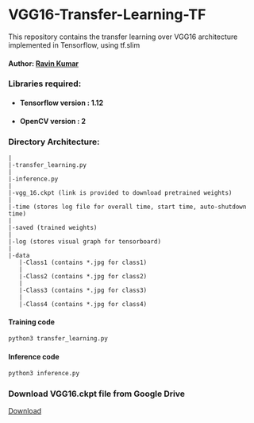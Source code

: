 # VGG16-Transfer-Learning-TF
This repository contains the transfer learning over VGG16 architecture implemented in Tensorflow, using tf.slim

####  Author: [Ravin Kumar](https://mr-ravin.github.io)
### Libraries required:
- #### Tensorflow version : 1.12
- #### OpenCV version : 2

### Directory Architecture:
```
|
|-transfer_learning.py 
|
|-inference.py 
|
|-vgg_16.ckpt (link is provided to download pretrained weights)
|
|-time (stores log file for overall time, start time, auto-shutdown time)
|
|-saved (trained weights)
|
|-log (stores visual graph for tensorboard)
|
|-data
   |-Class1 (contains *.jpg for class1)
   |
   |-Class2 (contains *.jpg for class2)
   |
   |-Class3 (contains *.jpg for class3)
   |
   |-Class4 (contains *.jpg for class4)
```

#### Training code
```python
python3 transfer_learning.py
```

#### Inference code
```python
python3 inference.py
```

### Download VGG16.ckpt file from Google Drive
[Download](https://drive.google.com/file/d/1M8YIeVplrx1fuPBblEZQmDCOSgRLUABc/view?usp=sharing)



